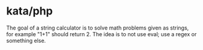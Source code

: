 kata/php
========

The goal of a string calculator is to solve math problems given as strings, 
for example "1+1" should return 2.  The idea is to not use eval; use a regex 
or something else.
